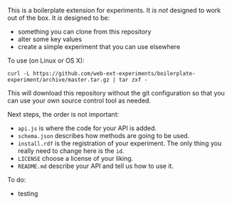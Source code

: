 This is a boilerplate extension for experiments. It *is not* designed to work out of the box. It *is* designed to be:
* something you can clone from this repository
* alter some key values
* create a simple experiment that you can use elsewhere

To use (on Linux or OS X):

```
curl -L https://github.com/web-ext-experiments/boilerplate-experiment/archive/master.tar.gz | tar zxf -
```

This will download this repository without the git configuration so that you can use your own source control tool as needed.

Next steps, the order is not important:
* `api.js` is where the code for your API is added.
* `schema.json` describes how methods are going to be used. 
* `install.rdf` is the registration of your experiment. The only thing you really need to change here is the `id`.
* `LICENSE` choose a license of your liking.
* `README.md` describe your API and tell us how to use it.

To do:
* testing
